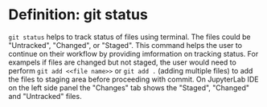 # Definition: git status
`git status` helps to track status of files using terminal. The files could be "Untracked", "Changed", or "Staged". This command helps the user to continue on their workflow by providing imformation on tracking status. For exampels if files are changed but not staged, the user would need to perform `git add <<file name>>` or `git add .` (adding multiple files) to add the files to staging area before proceeding with commit.
On JupyterLab IDE on the left side panel the "Changes" tab shows the "Staged", "Changed" and "Untracked" files.